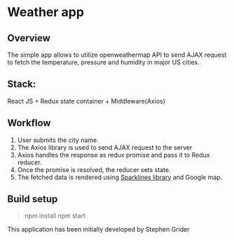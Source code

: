 # Weather app


## Overview
The simple app allows to utilize openweathermap API to send AJAX request to fetch the temperature, pressure and humidity in major US cities.

## Stack:
React JS + Redux state container + Middleware(Axios)



## Workflow
   1. User submits the city name.
   2. The Axios library is used to send AJAX request to the server
   3. Axios handles the response as redux promise and pass it to Redux reducer.
   4. Once the promise is resolved, the reducer sets state.
   5. The fetched data is rendered using [Sparklines library](https://github.com/borisyankov/react-sparklines) and Google map.
   


## Build setup

> npm install
> npm start


 This application has been initially developed by Stephen Grider

